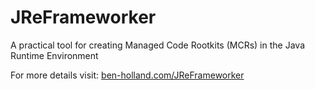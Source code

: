 # JReFrameworker
A practical tool for creating Managed Code Rootkits (MCRs) in the Java Runtime Environment

For more details visit: [ben-holland.com/JReFrameworker](https://ben-holland.com/JReFrameworker)